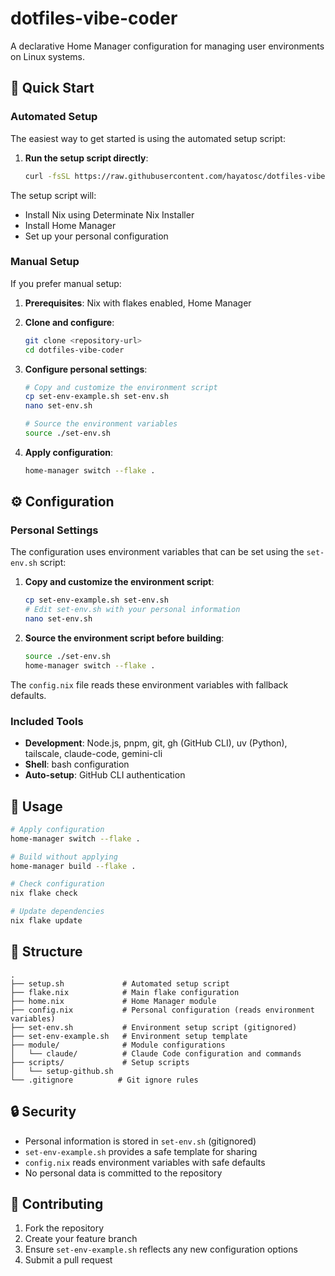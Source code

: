 # dotfiles-vibe-coder

A declarative Home Manager configuration for managing user environments on Linux systems.

## 🚀 Quick Start

### Automated Setup

The easiest way to get started is using the automated setup script:

1. **Run the setup script directly**:
   ```bash
   curl -fsSL https://raw.githubusercontent.com/hayatosc/dotfiles-vibe-coder/refs/heads/main/setup.sh | bash
   ```

The setup script will:
- Install Nix using Determinate Nix Installer
- Install Home Manager
- Set up your personal configuration

### Manual Setup

If you prefer manual setup:

1. **Prerequisites**: Nix with flakes enabled, Home Manager

2. **Clone and configure**:
   ```bash
   git clone <repository-url>
   cd dotfiles-vibe-coder
   ```

3. **Configure personal settings**:
   ```bash
   # Copy and customize the environment script
   cp set-env-example.sh set-env.sh
   nano set-env.sh
   
   # Source the environment variables
   source ./set-env.sh
   ```

4. **Apply configuration**:
   ```bash
   home-manager switch --flake .
   ```

## ⚙️ Configuration

### Personal Settings

The configuration uses environment variables that can be set using the `set-env.sh` script:

1. **Copy and customize the environment script**:
   ```bash
   cp set-env-example.sh set-env.sh
   # Edit set-env.sh with your personal information
   nano set-env.sh
   ```

2. **Source the environment script before building**:
   ```bash
   source ./set-env.sh
   home-manager switch --flake .
   ```

The `config.nix` file reads these environment variables with fallback defaults.

### Included Tools

- **Development**: Node.js, pnpm, git, gh (GitHub CLI), uv (Python), tailscale, claude-code, gemini-cli
- **Shell**: bash configuration
- **Auto-setup**: GitHub CLI authentication

## 🔧 Usage

```bash
# Apply configuration
home-manager switch --flake .

# Build without applying
home-manager build --flake .

# Check configuration
nix flake check

# Update dependencies
nix flake update
```

## 📂 Structure

```
.
├── setup.sh             # Automated setup script
├── flake.nix            # Main flake configuration
├── home.nix             # Home Manager module
├── config.nix           # Personal configuration (reads environment variables)
├── set-env.sh           # Environment setup script (gitignored)
├── set-env-example.sh   # Environment setup template
├── module/              # Module configurations
│   └── claude/          # Claude Code configuration and commands
├── scripts/             # Setup scripts
│   └── setup-github.sh
└── .gitignore          # Git ignore rules
```

## 🔒 Security

- Personal information is stored in `set-env.sh` (gitignored)
- `set-env-example.sh` provides a safe template for sharing
- `config.nix` reads environment variables with safe defaults
- No personal data is committed to the repository

## 🤝 Contributing

1. Fork the repository
2. Create your feature branch
3. Ensure `set-env-example.sh` reflects any new configuration options
4. Submit a pull request